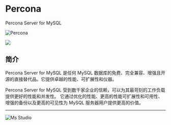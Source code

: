 # Percona

Percona Server for MySQL

![Percona](https://file.lifebus.top/imgs/percona_logo.jpg)

![](https://img.shields.io/badge/%E6%96%B0%E7%96%86%E8%90%8C%E6%A3%AE%E8%BD%AF%E4%BB%B6%E5%BC%80%E5%8F%91%E5%B7%A5%E4%BD%9C%E5%AE%A4-%E6%8F%90%E4%BE%9B%E6%8A%80%E6%9C%AF%E6%94%AF%E6%8C%81-blue)

## 简介

Percona Server for MySQL 是任何 MySQL 数据库的免费、完全兼容、增强且开源的直接替代品。它提供卓越的性能、可扩展性和仪器。

Percona Server for MySQL 受到数千家企业的信赖，可以为其最苛刻的工作负载提供更好的性能和并发性。
它通过优化的性能、更高的性能可扩展性和可用性、增强的备份以及更高的可见性为 MySQL 服务器用户提供更高的价值。

---

![Ms Studio](https://file.lifebus.top/imgs/ms_blank_001.png)
